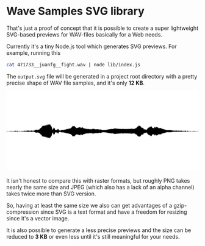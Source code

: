 # Wave Samples SVG library

That's just a proof of concept that it is possible to create a super lightweight SVG-based previews for WAV-files basically for a Web needs.

Currently it's a tiny Node.js tool which generates SVG previews. For example, running this

```bash
cat 471733__juanfg__fight.wav | node lib/index.js
```


The `output.svg` file will be generated in a project root directory with a pretty precise shape of WAV file samples, and it's only **12 KB**.

![Preview](https://raw.githubusercontent.com/alexey-detr/wave-samples-svg/master/output.svg?sanitize=true)

It isn't honest to compare this with raster formats, but roughly PNG takes nearly the same size and JPEG (which also has a lack of an alpha channel) takes twice more than SVG version.

So, having at least the same size we also can get advantages of a gzip-compression since SVG is a text format and have a freedom for resizing since it's a vector image.

It is also possible to generate a less precise previews and the size can be reduced to **3 KB** or even less until it's still meaningful for your needs.
